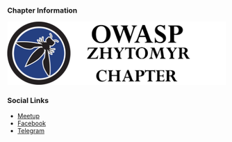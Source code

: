 ### Chapter Information

![OWASP Zhytomyr](assets/images/OWASP_LOGO.png "OWASP Zhytomyr")

### Social Links
* [Meetup](https://www.meetup.com/OWASP-Zhytomyr-Chapter/)
* [Facebook](https://www.facebook.com/owaspzhytomyr/)
* [Telegram](https://t.me/OWASP_ZHYTOMYR_OFFICIAL)
